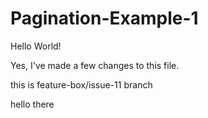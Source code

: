 # Pagination-Example-1

Hello World!


Yes, I've made a few changes to this file.

this is feature-box/issue-11 branch

hello there